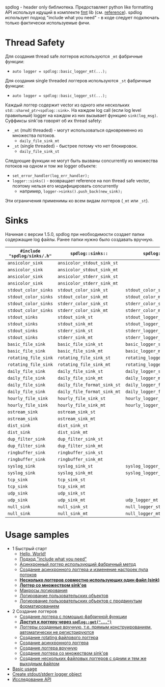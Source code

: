 spdlog - header only библиотека.
Предоставляет python like formatting API используя идущий в комплекте [fmt](https://github.com/fmtlib/fmt) lib (см. [reference](https://fmt.dev/latest/syntax.html)).
spdlog использует подход "include what you need" - в коде следует подключать только фактически используемые фичи.

# Thread Safety

Для создания thread safe логгеров используются ```_mt``` фабричные функции:

- ```auto logger = spdlog::basic_logger_mt(...);```

Для создания single threaded логгеров используются ```_st``` фабричные функции:

- ```auto logger = spdlog::basic_logger_st(...);```

Каждый логгер содержит vector из одного или нескольких ```std::shared_ptr<spdlog::sink>```.
На каждом log call (если log level правильный) logger на каждом из них вызывает функцию ```sink(log_msg)```.
Суффиксы sink'ов говорят об их thread safety:

- ```_mt``` (multi threaded) - могут использоваться одновременно из множества потоков.
   - ```daily_file_sink_mt```
- ```_st``` (single threaded) - быстрее потому что нет блокировок.
   - ```daily_file_sink_st```

Следующие функции не могут быть вызваны concurrently из множества потоков на одном и том же logger объекте:

- ```set_error_handler(log_err_handler);```
- ```logger::sinks()``` - возвращает reference на non thread safe vector, поэтому нельзя его модифицировать concurrently
   - например, ```logger->sinks().push_back(new_sink);```

Эти ограничения применимы ко всем видам логгеров (```_mt``` или ```_st```).

# Sinks

Начиная с версии 1.5.0, spdlog при необходимости создает папки содержащие log файлы. 
Ранее папки нужно было создавать вручную.

| ```#include "spdlog/sinks/.h"``` | ```spdlog::sinks::```  | ```spdlog::``` |
| - | - | - |
| ```ansicolor_sink``` | ```ansicolor_stdout_sink_st``` | |
| ```ansicolor_sink``` | ```ansicolor_stdout_sink_mt``` | |
| ```ansicolor_sink``` | ```ansicolor_stderr_sink_st``` | |
| ```ansicolor_sink``` | ```ansicolor_stderr_sink_mt``` | |
| ```stdout_color_sinks``` | ```stdout_color_sink_st``` | ```stdout_color_st``` |
| ```stdout_color_sinks``` | ```stdout_color_sink_mt``` | ```stdout_color_mt``` |
| ```stdout_color_sinks``` | ```stderr_color_sink_st``` | ```stderr_color_st``` |
| ```stdout_color_sinks``` | ```stderr_color_sink_mt``` | ```stderr_color_mt``` |
| ```stdout_sinks``` | ```stdout_sink_st``` | ```stdout_logger_st``` |
| ```stdout_sinks``` | ```stdout_sink_mt``` | ```stdout_logger_mt``` |
| ```stdout_sinks``` | ```stderr_sink_st``` | ```stderr_logger_st``` |
| ```stdout_sinks``` | ```stderr_sink_mt``` | ```stderr_logger_mt``` |
| ```basic_file_sink``` | ```basic_file_sink_st``` | ```basic_logger_st``` |
| ```basic_file_sink``` | ```basic_file_sink_mt``` | ```basic_logger_mt``` |
| ```rotating_file_sink``` | ```rotating_file_sink_st``` | ```rotating_logger_st``` |
| ```rotating_file_sink``` | ```rotating_file_sink_mt``` | ```rotating_logger_mt``` |
| ```daily_file_sink``` | ```daily_file_sink_st``` | ```daily_logger_st``` |
| ```daily_file_sink``` | ```daily_file_sink_mt``` | ```daily_logger_mt``` |
| ```daily_file_sink``` | ```daily_file_format_sink_st``` | ```daily_logger_format_st``` |
| ```daily_file_sink``` | ```daily_file_format_sink_mt``` | ```daily_logger_format_mt``` |
| ```hourly_file_sink``` | ```hourly_file_sink_st``` | ```hourly_logger_st``` |
| ```hourly_file_sink``` | ```hourly_file_sink_mt``` | ```hourly_logger_mt``` |
| ```ostream_sink``` | ```ostream_sink_st``` | |
| ```ostream_sink``` | ```ostream_sink_mt``` | |
| ```dist_sink``` | ```dist_sink_st``` | |
| ```dist_sink``` | ```dist_sink_mt``` | |
| ```dup_filter_sink``` | ```dup_filter_sink_st``` | |
| ```dup_filter_sink``` | ```dup_filter_sink_mt``` | |
| ```ringbuffer_sink``` | ```ringbuffer_sink_st``` | |
| ```ringbuffer_sink``` | ```ringbuffer_sink_mt``` | |
| ```syslog_sink``` | ```syslog_sink_st``` | ```syslog_logger_st``` |
| ```syslog_sink``` | ```syslog_sink_mt``` | ```syslog_logger_mt``` |
| ```tcp_sink``` | ```tcp_sink_st``` | |
| ```tcp_sink``` | ```tcp_sink_mt``` | |
| ```udp_sink``` | ```udp_sink_st``` | |
| ```udp_sink``` | ```udp_sink_mt``` | ```udp_logger_mt``` |
| ```null_sink``` | ```null_sink_st``` | ```null_logger_st``` |
| ```null_sink``` | ```null_sink_mt``` | ```null_logger_mt``` |

# Usage samples

- 1 Быстрый старт
   - [Hello, World!](hello)
   - [Подход "include what you need"](include-what-you-need)
   - [Асинхронный логгер использующий фабричный метод](asynchronous-logger-using-factory-method)
   - [Создание асинхронного логгера и изменение настроек пула потоков](async-logger-and-thread-pool-settings)
   - [**Несколько логгеров совместно использующих один файл (sink)**](multiple-loggers-sharing-same-sink)
   - [**Логгер со множеством sink'ов**](logger-with-multiple-sinks)
   - [Макросы логирования](logging-macros)
   - [Логирование пользовательских объектов](log-user-defined-objects)
   - [Логирование пользовательских объектов с продвинутым форматированием](log-user-defined-objects-advanced-formatting)
- 2 Создание логгеров
   - [Создание логгера с помощью фабричной функции](create-logger-using-factory-fn)
   - [**Доступ к логгеру через ```spdlog::get("...")```**](spdlog-get)
   - [Логгеры созданные вручную, т.е. прямым конструированием, автоматически не регистрируются](manually-created-logger)
   - [Создание rotating файлового логгера](create-rotating-file-logger)
   - [Создание асинхронного логгера](create-async-logger)
   - [Создание логгера вручную](create-logger-manually)
   - [Создание логгера со множеством sink'ов](create-logger-with-multiple-sinks)
   - [Создание нескольких файловых логгеров с одним и тем же выходным файлом](create-multiple-file-loggers-with-same-output-file)
- [Basic usage](basic-usage)
- [Create stdout/stderr logger object](create-stdout-stderr-logger-object)
- [Исследование API](aio)
